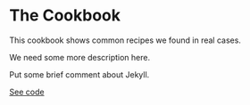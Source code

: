 The Cookbook
============

This cookbook shows common recipes we found in real cases.

We need some more description here.

Put some brief comment about Jekyll.

[See code](https://github.com/OpenLayersEvangelizers/Cookbook/tree/gh-pages)
